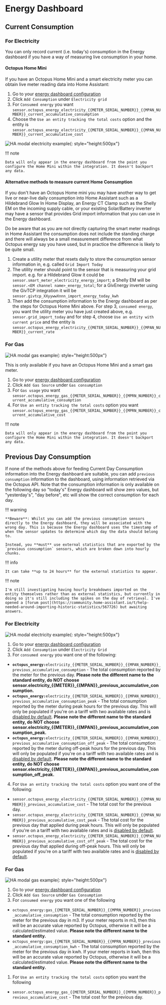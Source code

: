# Energy Dashboard

## Current Consumption

### For Electricity

You can only record current (i.e. today's) consumption in the Energy dashboard if you have a way of measuring live consumption in your home.

#### Octopus Home Mini

If you have an Octopus Home Mini and a smart electricity meter you can obtain live meter reading data into Home Assistant:

1. Go to your [energy dashboard configuration](https://my.home-assistant.io/redirect/config_energy/)
2. Click `Add Consumption` under `Electricity grid`
3. For `Consumed energy` you want `sensor.octopus_energy_electricity_{{METER_SERIAL_NUMBER}}_{{MPAN_NUMBER}}_current_accumulative_consumption`
4. Choose the `Use an entity tracking the total costs` option and the entity is `sensor.octopus_energy_electricity_{{METER_SERIAL_NUMBER}}_{{MPAN_NUMBER}}_current_accumulative_cost`

![HA modal electricity example](../assets/current_consumption_electricity.png){: style="height:500px"}

!!! note
  
    Data will only appear in the energy dashboard from the point you configure the Home Mini within the integration. It doesn't backport any data.

#### Alternative methods to measure current Home Consumption

If you don't have an Octopus Home mini you may have another way to get live or near-live daily consumption into Home Assistant such as a Hildebrand Glow In Home Display, an Energy CT Clamp such as the Shelly EM on the incoming supply cable, or your existing Solar/Battery inverter may have a sensor that provides Grid import information that you can use in the Energy dashboard.

Do be aware that as you are not directly capturing the smart meter readings in Home Assistant the consumption does not include the standing charge and there will always be a small measurement difference from what Octopus energy say you have used, but in practice the difference is likely to be quite small.

1. Create a utility meter that resets daily to store the consumption sensor information in, e.g. called `Grid Import Today`
2. The utility meter should point to the sensor that is measuring your grid import. e.g. for a Hildebrand Glow it could be `sensor.smart_meter_electricity_energy_import`; a Shelly EM will be `sensor.<EM channel name>_energy_total`; for a GivEnergy inverter using the GivTCP integration it will be `sensor.givtcp_XXyywwXnnn_import_energy_today_kwh`
3. Then add the consumption information to the Energy dashboard as per the steps for Octopus Home Mini above.  For step 3, `consumed energy`, you want the utility meter you have just created above, e.g. `sensor.grid_import_today` and for step 4, choose `Use an entity with current price` and the entity is `sensor.octopus_energy_electricity_{{METER_SERIAL_NUMBER}}_{{MPAN_NUMBER}}_current_rate`

### For Gas

![HA modal gas example](../assets/current_consumption_gas.png){: style="height:500px"}

This is only available if you have an Octopus Home Mini and a smart gas meter.

1. Go to your [energy dashboard configuration](https://my.home-assistant.io/redirect/config_energy/)
2. Click `Add Gas Source` under `Gas consumption`
3. For `Gas usage` you want `sensor.octopus_energy_gas_{{METER_SERIAL_NUMBER}}_{{MPRN_NUMBER}}_current_accumulative_consumption`
4. For `Use an entity tracking the total costs` option you want `sensor.octopus_energy_gas_{{METER_SERIAL_NUMBER}}_{{MPRN_NUMBER}}_current_accumulative_cost` 

!!! note

    Data will only appear in the energy dashboard from the point you configure the Home Mini within the integration. It doesn't backport any data.

## Previous Day Consumption

If none of the methods above for feeding Current Day Consumption information into the Energy dashboard are suitable, you can add `previous consumption` information to the dashboard, using information retrieved via the Octopus API. Note that the consumption information is only available on the following day so "today's" Energy dashboard will show zero values, but "yesterday's", "day before", etc will show the correct consumption for each day.


!!! warning

    **Beware**: Whilst you can add the previous consumption sensors directly to the Energy dashboard, they will be associated with the wrong day. This is because the Energy dashboard uses the timestamp of when the sensor updates to determine which day the data should belong to.

    Instead, you **must** use external statistics that are exported by the `previous consumption` sensors, which are broken down into hourly chunks. 

!!! info

    It can take **up to 24 hours** for the external statistics to appear.

!!! note

    I'm still investigating having hourly breakdowns imported on the entity themselves rather than as external statistics, but currently in doing so it's still including the spikes on the day of retrieval. I've opened a [forum post](https://community.home-assistant.io/t/help-needed-around-importing-historic-statistics/567726) but awaiting answers.

### For Electricity


![HA modal electricity example](../assets/previous_consumption_electricity.png){: style="height:500px"}

1. Go to your [energy dashboard configuration](https://my.home-assistant.io/redirect/config_energy/)
2. Click `Add Consumption` under `Electricity Grid`
3. For `consumed energy` you want one of the following:
 * **`octopus_energy:`**`electricity_{{METER_SERIAL_NUMBER}}_{{MPAN_NUMBER}}_previous_accumulative_consumption` - The total consumption reported by the meter for the previous day.  **Please note the different name to the standard entity, do NOT choose sensor.electricity_{{METER}}_{{MPAN}}_previous_accumulative_consumption.**
 * **`octopus_energy:`**`electricity_{{METER_SERIAL_NUMBER}}_{{MPAN_NUMBER}}_previous_accumulative_consumption_peak` - The total consumption reported by the meter during peak hours for the previous day. This will only be populated if you're on a tariff with two available rates and is [disabled by default](../faq.md#there-are-entities-that-are-disabled-why-are-they-disabled-and-how-do-i-enable-them). **Please note the different name to the standard entity, do NOT choose sensor.electricity_{{METER}}_{{MPAN}}_previous_accumulative_consumption_peak.**
 * **`octopus_energy:`**`electricity_{{METER_SERIAL_NUMBER}}_{{MPAN_NUMBER}}_previous_accumulative_consumption_off_peak` - The total consumption reported by the meter during off-peak hours for the previous day. This will only be populated if you're on a tariff with two available rates and is [disabled by default](../faq.md#there-are-entities-that-are-disabled-why-are-they-disabled-and-how-do-i-enable-them). **Please note the different name to the standard entity, do NOT choose sensor.electricity_{{METER}}_{{MPAN}}_previous_accumulative_consumption_off_peak.**
4. For `Use an entity tracking the total costs` option you want one of the following:
* `sensor.octopus_energy_electricity_{{METER_SERIAL_NUMBER}}_{{MPAN_NUMBER}}_previous_accumulative_cost` - The total cost for the previous day.
* `sensor.octopus_energy_electricity_{{METER_SERIAL_NUMBER}}_{{MPAN_NUMBER}}_previous_accumulative_cost_peak` - The total cost for the previous day that applied during peak hours. This will only be populated if you're on a tariff with two available rates and is [disabled by default](../faq.md#there-are-entities-that-are-disabled-why-are-they-disabled-and-how-do-i-enable-them).
* `sensor.octopus_energy_electricity_{{METER_SERIAL_NUMBER}}_{{MPAN_NUMBER}}_previous_accumulative_cost_off_peak` - The total cost for the previous day that applied during off-peak hours. This will only be populated if you're on a tariff with two available rates and is [disabled by default](../faq.md#there-are-entities-that-are-disabled-why-are-they-disabled-and-how-do-i-enable-them).

### For Gas

![HA modal gas example](../assets/previous_consumption_gas.png){: style="height:500px"}

1. Go to your [energy dashboard configuration](https://my.home-assistant.io/redirect/config_energy/)
2. Click `Add Gas Source` under `Gas Consumption`
3. For `consumed energy` you want one of the following
* `octopus_energy:gas_{{METER_SERIAL_NUMBER}}_{{MPRN_NUMBER}}_previous_accumulative_consumption` - The total consumption reported by the meter for the previous day in m3. If your meter reports in m3, then this will be an accurate value reported by Octopus, otherwise it will be a calculated/estimated value. **Please note the different name to the standard entity.**
* `octopus_energy:gas_{{METER_SERIAL_NUMBER}}_{{MPRN_NUMBER}}_previous_accumulative_consumption_kwh` - The total consumption reported by the meter for the previous day in kwh. If your meter reports in kwh, then this will be an accurate value reported by Octopus, otherwise it will be a calculated/estimated value. **Please note the different name to the standard entity.**
1. For `Use an entity tracking the total costs` option you want the following
* `sensor.octopus_energy_gas_{{METER_SERIAL_NUMBER}}_{{MPRN_NUMBER}}_previous_accumulative_cost` - The total cost for the previous day.
